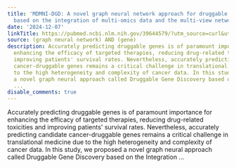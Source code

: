 ```yaml
---
title: 'MDMNI-DGD: A novel graph neural network approach for druggable gene discovery
  based on the integration of multi-omics data and the multi-view network'
date: '2024-12-07'
linkTitle: https://pubmed.ncbi.nlm.nih.gov/39644579/?utm_source=curl&utm_medium=rss&utm_campaign=pubmed-2&utm_content=1x5bM_TNL8gjogAcnslpo2s2PbDe-61JVM2h9yowOYSiZ7Dkrt&fc=20220919211934&ff=20241208172302&v=2.18.0.post9+e462414
source: (graph neural network) AND (gene)
description: Accurately predicting druggable genes is of paramount importance for
  enhancing the efficacy of targeted therapies, reducing drug-related toxicities and
  improving patients' survival rates. Nevertheless, accurately predicting candidate
  cancer-druggable genes remains a critical challenge in translational medicine due
  to the high heterogeneity and complexity of cancer data. In this study, we proposed
  a novel graph neural approach called Druggable Gene Discovery based on the Integration
  ...
disable_comments: true
---
```

Accurately predicting druggable genes is of paramount importance for enhancing the efficacy of targeted therapies, reducing drug-related toxicities and improving patients' survival rates. Nevertheless, accurately predicting candidate cancer-druggable genes remains a critical challenge in translational medicine due to the high heterogeneity and complexity of cancer data. In this study, we proposed a novel graph neural approach called Druggable Gene Discovery based on the Integration ...